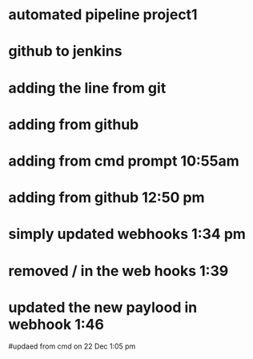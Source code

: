 # automated pipeline project1
# github to jenkins
# adding the line from git
# adding from github
# adding from cmd prompt 10:55am
# adding from github 12:50 pm
# simply updated webhooks 1:34 pm
# removed / in the web hooks 1:39
# updated the new paylood in webhook 1:46
#updaed from cmd on 22 Dec 1:05 pm
